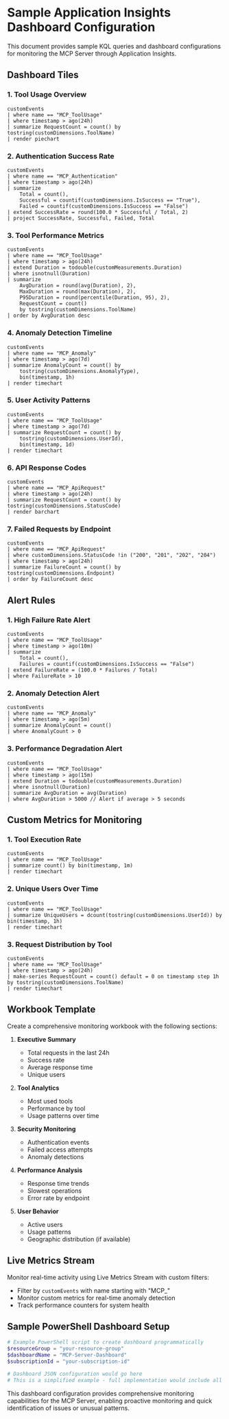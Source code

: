 # Sample Application Insights Dashboard Configuration

This document provides sample KQL queries and dashboard configurations for monitoring the MCP Server through Application Insights.

## Dashboard Tiles

### 1. Tool Usage Overview
```kql
customEvents
| where name == "MCP_ToolUsage"
| where timestamp > ago(24h)
| summarize RequestCount = count() by tostring(customDimensions.ToolName)
| render piechart
```

### 2. Authentication Success Rate
```kql
customEvents
| where name == "MCP_Authentication"
| where timestamp > ago(24h)
| summarize 
    Total = count(),
    Successful = countif(customDimensions.IsSuccess == "True"),
    Failed = countif(customDimensions.IsSuccess == "False")
| extend SuccessRate = round(100.0 * Successful / Total, 2)
| project SuccessRate, Successful, Failed, Total
```

### 3. Tool Performance Metrics
```kql
customEvents
| where name == "MCP_ToolUsage"
| where timestamp > ago(24h)
| extend Duration = todouble(customMeasurements.Duration)
| where isnotnull(Duration)
| summarize 
    AvgDuration = round(avg(Duration), 2),
    MaxDuration = round(max(Duration), 2),
    P95Duration = round(percentile(Duration, 95), 2),
    RequestCount = count()
    by tostring(customDimensions.ToolName)
| order by AvgDuration desc
```

### 4. Anomaly Detection Timeline
```kql
customEvents
| where name == "MCP_Anomaly"
| where timestamp > ago(7d)
| summarize AnomalyCount = count() by 
    tostring(customDimensions.AnomalyType),
    bin(timestamp, 1h)
| render timechart
```

### 5. User Activity Patterns
```kql
customEvents
| where name == "MCP_ToolUsage"
| where timestamp > ago(7d)
| summarize RequestCount = count() by 
    tostring(customDimensions.UserId),
    bin(timestamp, 1d)
| render timechart
```

### 6. API Response Codes
```kql
customEvents
| where name == "MCP_ApiRequest"
| where timestamp > ago(24h)
| summarize RequestCount = count() by tostring(customDimensions.StatusCode)
| render barchart
```

### 7. Failed Requests by Endpoint
```kql
customEvents
| where name == "MCP_ApiRequest"
| where customDimensions.StatusCode !in ("200", "201", "202", "204")
| where timestamp > ago(24h)
| summarize FailureCount = count() by tostring(customDimensions.Endpoint)
| order by FailureCount desc
```

## Alert Rules

### 1. High Failure Rate Alert
```kql
customEvents
| where name == "MCP_ToolUsage"
| where timestamp > ago(10m)
| summarize 
    Total = count(),
    Failures = countif(customDimensions.IsSuccess == "False")
| extend FailureRate = (100.0 * Failures / Total)
| where FailureRate > 10
```

### 2. Anomaly Detection Alert
```kql
customEvents
| where name == "MCP_Anomaly"
| where timestamp > ago(5m)
| summarize AnomalyCount = count()
| where AnomalyCount > 0
```

### 3. Performance Degradation Alert
```kql
customEvents
| where name == "MCP_ToolUsage"
| where timestamp > ago(15m)
| extend Duration = todouble(customMeasurements.Duration)
| where isnotnull(Duration)
| summarize AvgDuration = avg(Duration)
| where AvgDuration > 5000 // Alert if average > 5 seconds
```

## Custom Metrics for Monitoring

### 1. Tool Execution Rate
```kql
customEvents
| where name == "MCP_ToolUsage"
| summarize count() by bin(timestamp, 1m)
| render timechart
```

### 2. Unique Users Over Time
```kql
customEvents
| where name == "MCP_ToolUsage"
| summarize UniqueUsers = dcount(tostring(customDimensions.UserId)) by bin(timestamp, 1h)
| render timechart
```

### 3. Request Distribution by Tool
```kql
customEvents
| where name == "MCP_ToolUsage"
| where timestamp > ago(24h)
| make-series RequestCount = count() default = 0 on timestamp step 1h by tostring(customDimensions.ToolName)
| render timechart
```

## Workbook Template

Create a comprehensive monitoring workbook with the following sections:

1. **Executive Summary**
   - Total requests in the last 24h
   - Success rate
   - Average response time
   - Unique users

2. **Tool Analytics**
   - Most used tools
   - Performance by tool
   - Usage patterns over time

3. **Security Monitoring**
   - Authentication events
   - Failed access attempts
   - Anomaly detections

4. **Performance Analysis**
   - Response time trends
   - Slowest operations
   - Error rate by endpoint

5. **User Behavior**
   - Active users
   - Usage patterns
   - Geographic distribution (if available)

## Live Metrics Stream

Monitor real-time activity using Live Metrics Stream with custom filters:
- Filter by `customEvents` with name starting with "MCP_"
- Monitor custom metrics for real-time anomaly detection
- Track performance counters for system health

## Sample PowerShell Dashboard Setup

```powershell
# Example PowerShell script to create dashboard programmatically
$resourceGroup = "your-resource-group"
$dashboardName = "MCP-Server-Dashboard"
$subscriptionId = "your-subscription-id"

# Dashboard JSON configuration would go here
# This is a simplified example - full implementation would include all tiles
```

This dashboard configuration provides comprehensive monitoring capabilities for the MCP Server, enabling proactive monitoring and quick identification of issues or unusual patterns.